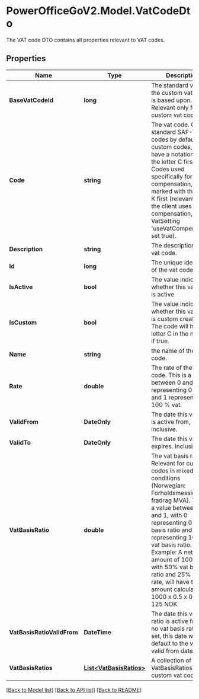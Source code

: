 # PowerOfficeGoV2.Model.VatCodeDto
The VAT code DTO contains all properties relevant to VAT codes.

## Properties

Name | Type | Description | Notes
------------ | ------------- | ------------- | -------------
**BaseVatCodeId** | **long** | The standard vat id the custom vat code is based upon. Relevant only for custom vat codes. | [optional] 
**Code** | **string** | The vat code. Go use standard SAF-T codes by default. Any custom codes, will have a notation with the letter C first.  Codes used specifically for vat compensation, are marked with the letter K first (relevant only if the client uses vat compensation, ie the VatSetting &#39;useVatCompensation&#39; set true). | [optional] [readonly] 
**Description** | **string** | The description of the vat code. | [optional] [readonly] 
**Id** | **long** | The unique identifier of the vat code | [optional] [readonly] 
**IsActive** | **bool** | The value indicating whether this vat code is active | [optional] [readonly] 
**IsCustom** | **bool** | The value indicating whether this vat code is custom created. The code will have the letter C in the notation if true. | [optional] [readonly] 
**Name** | **string** | the name of the vat code. | [optional] [readonly] 
**Rate** | **double** | The rate of the vat code. This is a value between 0 and 1. 0 representing 0 % vat and 1 representing 100 % vat. | [optional] [readonly] 
**ValidFrom** | **DateOnly** | The date this vat code is active from, inclusive. | [optional] [readonly] 
**ValidTo** | **DateOnly** | The date this vat code expires. Inclusive. | [optional] [readonly] 
**VatBasisRatio** | **double** | The vat basis ratio. Relevant for custom codes in mixed vat conditions (Norwegian: Forholdsmessig fradrag MVA). This is a value between 0 and 1, with 0 representing 0% vat basis ratio and 1 representing 100% vat basis ratio.  Example: A net amount of 1000 NOK with 50% vat basis ratio and 25% vat rate, will have the vat amount calculated as: 1000 x 0.5 x 0.25 &#x3D; 125 NOK | [optional] [readonly] 
**VatBasisRatioValidFrom** | **DateTime** | The date this vat basis ratio is active from.  If no vat basis ratio is set, this date will default to the vat code valid from date. | [optional] [readonly] 
**VatBasisRatios** | [**List&lt;VatBasisRatios&gt;**](VatBasisRatios.md) | A collection of VatBasisRatios for a custom vat code. | [optional] [readonly] 

[[Back to Model list]](../../README.md#documentation-for-models) [[Back to API list]](../../README.md#documentation-for-api-endpoints) [[Back to README]](../../README.md)

